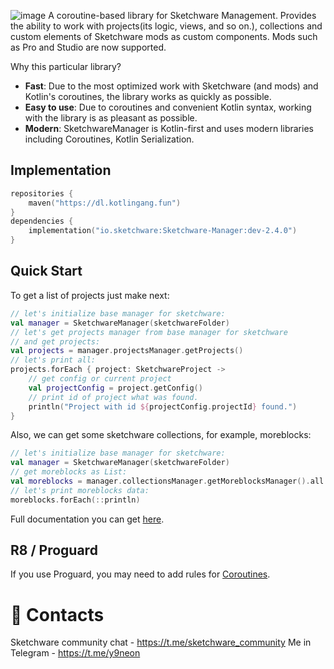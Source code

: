 ![image](https://user-images.githubusercontent.com/32961194/112753044-b9f0a680-8fde-11eb-9af2-a57b10369477.png)
A coroutine-based library for Sketchware Management. Provides the ability to work with projects(its logic, views, and so on.), collections and custom elements of Sketchware mods as custom components. Mods such as Pro and Studio are now supported.

Why this particular library?
- **Fast**: Due to the most optimized work with Sketchware (and mods) and Kotlin's coroutines, the library works as quickly as possible.
- **Easy to use**: Due to coroutines and convenient Kotlin syntax, working with the library is as pleasant as possible.
- **Modern**: SketchwareManager is Kotlin-first and uses modern libraries including Coroutines, Kotlin Serialization.

## Implementation
```kotlin
repositories {
    maven("https://dl.kotlingang.fun")
}
dependencies {
    implementation("io.sketchware:Sketchware-Manager:dev-2.4.0")
}
```
## Quick Start
To get a list of projects just make next:
```kotlin
// let's initialize base manager for sketchware:
val manager = SketchwareManager(sketchwareFolder)
// let's get projects manager from base manager for sketchware 
// and get projects:
val projects = manager.projectsManager.getProjects()
// let's print all:
projects.forEach { project: SketchwareProject ->
    // get config or current project
    val projectConfig = project.getConfig()
    // print id of project what was found.
    println("Project with id ${projectConfig.projectId} found.")
}
```
Also, we can get some sketchware collections, for example, moreblocks:
```kotlin
// let's initialize base manager for sketchware:
val manager = SketchwareManager(sketchwareFolder)
// get moreblocks as List:
val moreblocks = manager.collectionsManager.getMoreblocksManager().all
// let's print moreblocks data:
moreblocks.forEach(::println)
```
Full documentation you can get [here](https://swmanager.kotlingang.fun).
## R8 / Proguard
If you use Proguard, you may need to add rules for [Coroutines](https://github.com/Kotlin/kotlinx.coroutines/blob/master/kotlinx-coroutines-core/jvm/resources/META-INF/proguard/coroutines.pro).
# 🤙 Contacts
Sketchware community chat - https://t.me/sketchware_community
Me in Telegram - https://t.me/y9neon
